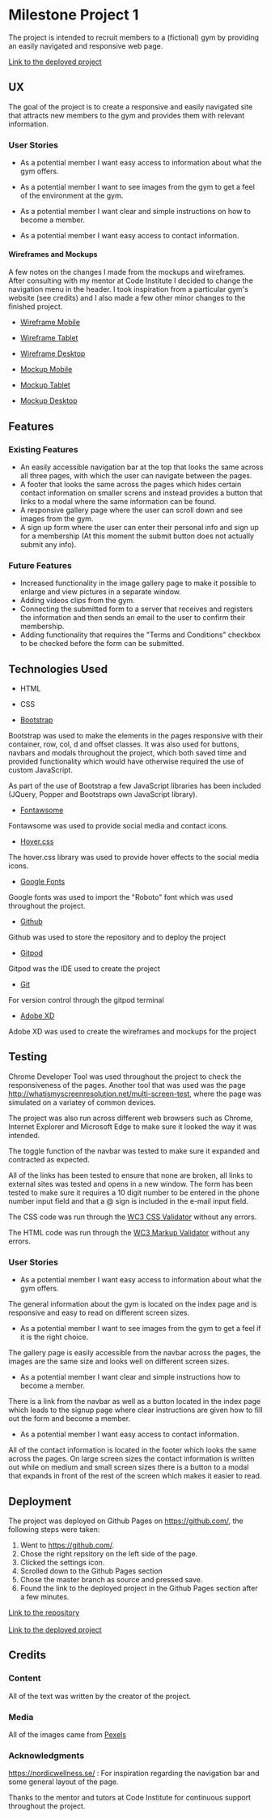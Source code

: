 # Milestone Project 1

The project is intended to recruit members to a (fictional) gym by providing an easily navigated and responsive web page.


[Link to the deployed project](https://davidlidebrandt.github.io/milestone-project-1/)

## UX

The goal of the project is to create a responsive and easily navigated site that attracts new members to the gym and provides them with relevant information.

### User Stories

* As a potential member I want easy access to information about what the gym offers.

* As a potential member I want to see images from the gym to get a feel of the environment at the gym.

* As a potential member I want clear and simple instructions on how to become a member.

* As a potential member I want easy access to contact information.


#### Wireframes and Mockups

A few notes on the changes I made from the mockups and wireframes. After consulting with my mentor at Code Institute I decided to change the navigation menu in the header.
I took inspiration from a particular gym's website (see credits) and I also made a few other minor changes to the finished project.


* [Wireframe Mobile](assets/images/wireframes-and-mockups/wireframe-mobile.jpg)
* [Wireframe Tablet](assets/images/wireframes-and-mockups/wireframe-tablet.jpg)
* [Wireframe Desktop](assets/images/wireframes-and-mockups/wireframe-desktop.jpg)

* [Mockup Mobile](assets/images/wireframes-and-mockups/mockup-mobile.jpg)
* [Mockup Tablet](assets/images/wireframes-and-mockups/mockup-tablet.jpg)
* [Mockup Desktop](assets/images/wireframes-and-mockups/mockup-desktop.jpg)
   

## Features

### Existing Features

* An easily accessible navigation bar at the top  that looks the same across all three pages, with which the user can navigate between the pages.
* A footer that looks the same across the pages which hides certain contact information on smaller screns and instead provides a button that links to a modal where the same information can be found.
* A responsive gallery page where the user can scroll down and see images from the gym.
* A sign up form where the user can enter their personal info and sign up for a membership (At this moment the submit button does not actually submit any info).


### Future Features

* Increased functionality in the image gallery page to make it possible to enlarge and view pictures in a separate window.
* Adding videos clips from the gym.
* Connecting the submitted form to a server that receives and registers the information and then sends an email to the user to confirm their membership.
* Adding functionality that requires the "Terms and Conditions" checkbox to be checked before the form can be submitted.

## Technologies Used

* HTML

* CSS

* [Bootstrap](https://getbootstrap.com/)

Bootstrap was used to make the elements in the pages responsive with their container, row, col, d and offset classes.
It was also used for buttons, navbars and modals throughout the project, which both saved time and provided functionality which would have otherwise required the use of custom JavaScript.

As part of the use of Bootstrap a few JavaScript libraries has been included (JQuery, Popper and Bootstraps own JavaScript library).

* [Fontawsome](https://fontawesome.com/)

Fontawsome was used to provide social media and contact icons.

* [Hover.css](https://cdnjs.com/libraries/hover.css)

The hover.css library was used to provide hover effects to the social media icons.

* [Google Fonts](https://fonts.google.com/)

Google fonts was used to import the "Roboto" font which was used throughout the project.

* [Github](https://github.com/)

Github was used to store the repository and to deploy the project

* [Gitpod](https://www.gitpod.io/)

Gitpod was the IDE used to create the project

* [Git](https://git-scm.com/) 

For version control through the gitpod terminal

* [Adobe XD](https://www.adobe.com/products/xd.html)

Adobe XD was used to create the wireframes and mockups for the project


## Testing

Chrome Developer Tool was used throughout the project to check the responsiveness of the pages. Another tool that was used
was the page http://whatismyscreenresolution.net/multi-screen-test, where the page was simulated on a variatey of common devices.  

The project was also run across different web browsers such as Chrome,
Internet Explorer and Microsoft Edge to make sure it looked the way it was intended.

The toggle function of the navbar was tested to make sure it expanded and contracted as expected.

All of the links has been tested to ensure that none are broken, all links to external sites was tested and opens in a new window. The form has been tested to make sure it requires a 10 digit number to be entered in the phone number input field
and that a @ sign is included in the e-mail input field.

The CSS code was run through the [WC3 CSS Validator](https://jigsaw.w3.org/css-validator/) without any errors.

The HTML code was run through the [WC3 Markup Validator](https://validator.w3.org/) without any errors.

### User Stories

* As a potential member I want easy access to information about what the gym offers.

The general information about the gym is located on the index page and is responsive and easy to read on different screen sizes.

* As a potential member I want to see images from the gym to get a feel if it is the right choice.

The gallery page is easily accessible from the navbar across the pages, the images are the same size and looks well on different screen sizes.

* As a potential member I want clear and simple instructions how to become a member.

There is a link from the navbar as well as a button located in the index page which leads to the signup page where clear instructions are given how to fill out the form and become a member.

* As a potential member I want easy access to contact information.

All of the contact information is located in the footer which looks the same across the pages. On large screen sizes the contact information is written out while on medium and small screen sizes there is a button to a modal that expands in front of the rest of the screen which makes it easier to read.

## Deployment

The project was deployed on Github Pages on https://github.com/, the following steps were taken:
1. Went to https://github.com/.
2. Chose the right repsitory on the left side of the page.
3. Clicked the settings icon.
4. Scrolled down to the Github Pages section
5. Chose the master branch as source and pressed save.
6. Found the link to the deployed project in the Github Pages section after a few minutes.


[Link to the repository](https://github.com/davidlidebrandt/milestone-project-1) <br><br>
[Link to the deployed project](https://davidlidebrandt.github.io/milestone-project-1/)

## Credits 

### Content

All of the text was written by the creator of the project.

### Media

All of the images came from [Pexels](https://www.pexels.com/royalty-free-images/)

### Acknowledgments

https://nordicwellness.se/ : For inspiration regarding the navigation bar and some general layout of the page.

Thanks to the mentor and tutors at Code Institute for continuous support throughout the project.